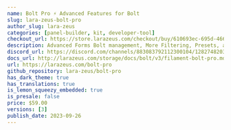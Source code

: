 ```yaml
---
name: Bolt Pro ⚡️ Advanced Features for Bolt
slug: lara-zeus-bolt-pro
author_slug: lara-zeus
categories: [panel-builder, kit, developer-tool]
checkout_url: https://store.larazeus.com/checkout/buy/610693ec-695d-4666-8136-da5e76c32b47?embed=1&media=0&logo=0&desc=0
description: Advanced Forms Bolt management, More Filtering, Presets, and New Fields for Bolt the form builder
discord_url: https://discord.com/channels/883083792112300104/1282748203376050309
docs_url: http://larazeus.com/storage/docs/bolt/v3/filament-bolt-pro.md
url: https://larazeus.com/bolt-pro
github_repository: lara-zeus/bolt-pro
has_dark_theme: true
has_translations: true
is_lemon_squeezy_embedded: true
is_presale: false
price: $59.00
versions: [3]
publish_date: 2023-09-26
---
```

